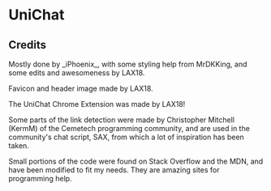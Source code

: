 # UniChat

## Credits

Mostly done by \_iPhoenix\_, with some styling help from MrDKKing, and some edits and awesomeness by LAX18.

Favicon and header image made by LAX18.

The UniChat Chrome Extension was made by LAX18!

Some parts of the link detection were made by Christopher Mitchell (KermM) of the Cemetech programming community, and are used in the community's chat script, SAX, from which a lot of inspiration has been taken. 

Small portions of the code were found on Stack Overflow and the MDN, and have been modified to fit my needs. They are amazing sites for programming help.
